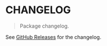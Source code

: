 # CHANGELOG

> Package changelog.

See [GitHub Releases](https://github.com/stdlib-js/utils-linked-list/releases) for the changelog.
